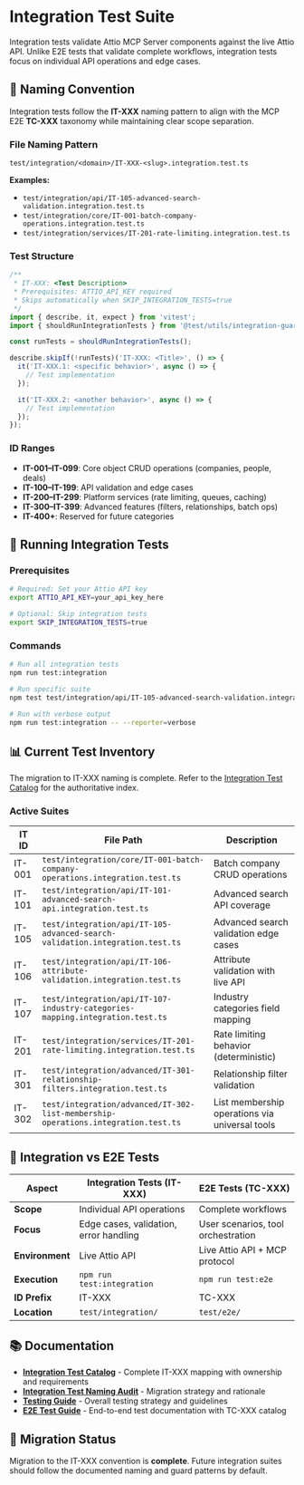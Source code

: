 # Integration Test Suite

Integration tests validate Attio MCP Server components against the live Attio API. Unlike E2E tests that validate complete workflows, integration tests focus on individual API operations and edge cases.

## 🎯 Naming Convention

Integration tests follow the **IT-XXX** naming pattern to align with the MCP E2E **TC-XXX** taxonomy while maintaining clear scope separation.

### File Naming Pattern

```
test/integration/<domain>/IT-XXX-<slug>.integration.test.ts
```

**Examples:**

- `test/integration/api/IT-105-advanced-search-validation.integration.test.ts`
- `test/integration/core/IT-001-batch-company-operations.integration.test.ts`
- `test/integration/services/IT-201-rate-limiting.integration.test.ts`

### Test Structure

```typescript
/**
 * IT-XXX: <Test Description>
 * Prerequisites: ATTIO_API_KEY required
 * Skips automatically when SKIP_INTEGRATION_TESTS=true
 */
import { describe, it, expect } from 'vitest';
import { shouldRunIntegrationTests } from '@test/utils/integration-guards.js';

const runTests = shouldRunIntegrationTests();

describe.skipIf(!runTests)('IT-XXX: <Title>', () => {
  it('IT-XXX.1: <specific behavior>', async () => {
    // Test implementation
  });

  it('IT-XXX.2: <another behavior>', async () => {
    // Test implementation
  });
});
```

### ID Ranges

- **IT-001–IT-099**: Core object CRUD operations (companies, people, deals)
- **IT-100–IT-199**: API validation and edge cases
- **IT-200–IT-299**: Platform services (rate limiting, queues, caching)
- **IT-300–IT-399**: Advanced features (filters, relationships, batch ops)
- **IT-400+**: Reserved for future categories

## 🚀 Running Integration Tests

### Prerequisites

```bash
# Required: Set your Attio API key
export ATTIO_API_KEY=your_api_key_here

# Optional: Skip integration tests
export SKIP_INTEGRATION_TESTS=true
```

### Commands

```bash
# Run all integration tests
npm run test:integration

# Run specific suite
npm test test/integration/api/IT-105-advanced-search-validation.integration.test.ts

# Run with verbose output
npm run test:integration -- --reporter=verbose
```

## 📊 Current Test Inventory

The migration to IT-XXX naming is complete. Refer to the [Integration Test Catalog](../../docs/testing/integration-test-catalog.md) for the authoritative index.

### Active Suites

| IT ID  | File Path                                                                         | Description                                    |
| ------ | --------------------------------------------------------------------------------- | ---------------------------------------------- |
| IT-001 | `test/integration/core/IT-001-batch-company-operations.integration.test.ts`       | Batch company CRUD operations                  |
| IT-101 | `test/integration/api/IT-101-advanced-search-api.integration.test.ts`             | Advanced search API coverage                   |
| IT-105 | `test/integration/api/IT-105-advanced-search-validation.integration.test.ts`      | Advanced search validation edge cases          |
| IT-106 | `test/integration/api/IT-106-attribute-validation.integration.test.ts`            | Attribute validation with live API             |
| IT-107 | `test/integration/api/IT-107-industry-categories-mapping.integration.test.ts`     | Industry categories field mapping              |
| IT-201 | `test/integration/services/IT-201-rate-limiting.integration.test.ts`              | Rate limiting behavior (deterministic)         |
| IT-301 | `test/integration/advanced/IT-301-relationship-filters.integration.test.ts`       | Relationship filter validation                 |
| IT-302 | `test/integration/advanced/IT-302-list-membership-operations.integration.test.ts` | List membership operations via universal tools |

## 🔄 Integration vs E2E Tests

| Aspect          | Integration Tests (IT-XXX)             | E2E Tests (TC-XXX)                 |
| --------------- | -------------------------------------- | ---------------------------------- |
| **Scope**       | Individual API operations              | Complete workflows                 |
| **Focus**       | Edge cases, validation, error handling | User scenarios, tool orchestration |
| **Environment** | Live Attio API                         | Live Attio API + MCP protocol      |
| **Execution**   | `npm run test:integration`             | `npm run test:e2e`                 |
| **ID Prefix**   | IT-XXX                                 | TC-XXX                             |
| **Location**    | `test/integration/`                    | `test/e2e/`                        |

## 📚 Documentation

- **[Integration Test Catalog](../../docs/testing/integration-test-catalog.md)** - Complete IT-XXX mapping with ownership and requirements
- **[Integration Test Naming Audit](../../docs/testing/integration-test-naming-audit.md)** - Migration strategy and rationale
- **[Testing Guide](../../docs/testing.md)** - Overall testing strategy and guidelines
- **[E2E Test Guide](../e2e/README.md)** - End-to-end test documentation with TC-XXX catalog

## 🚧 Migration Status

Migration to the IT-XXX convention is **complete**. Future integration suites should follow the documented naming and guard patterns by default.
